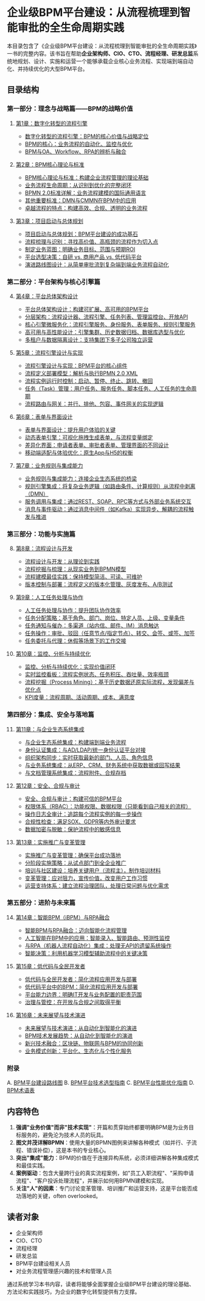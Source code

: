 # 企业级BPM平台建设：从流程梳理到智能审批的全生命周期实践

本目录包含了《企业级BPM平台建设：从流程梳理到智能审批的全生命周期实践》一书的完整内容。该书旨在帮助**企业架构师、CIO、CTO、流程经理、研发总监**系统地规划、设计、实施和运营一个能够承载企业核心业务流程、实现端到端自动化、并持续优化的大型BPM平台。

## 目录结构

### 第一部分：理念与战略篇——BPM的战略价值

1. [第1章：数字化转型的流程引擎](1-1-README.md)
   - [数字化转型的流程引擎：BPM的核心价值与战略定位](1-1-digital-transformation-process-engine-overview.md)
   - [BPM的核心：业务流程的自动化、监控与优化](1-1-1-bpm-core-automation-monitoring-optimization.md)
   - [BPM与OA、Workflow、RPA的辨析与融合](1-1-2-bpm-oa-workflow-rpa-discrimination-fusion.md)

2. [第2章：BPM核心理论与标准](1-2-README.md)
   - [BPM核心理论与标准：构建企业流程管理的理论基础](1-2-bpm-core-theory-standards-overview.md)
   - [业务流程生命周期：从识别到优化的完整闭环](1-2-1-business-process-lifecycle-theory.md)
   - [BPMN 2.0标准详解：业务流程建模的国际通用语言](1-2-2-bpmn-2.0-standard-detailed-explanation.md)
   - [其他重要标准：DMN与CMMN在BPM中的应用](1-2-3-other-important-standards-dmn-cmmn.md)
   - [卓越流程的特点：构建高效、合规、透明的业务流程](1-2-4-characteristics-of-excellent-processes.md)

3. [第3章：项目启动与总体规划](1-3-README.md)
   - [项目启动与总体规划：BPM平台建设的成功基石](1-3-project-initiation-master-planning-overview.md)
   - [流程梳理与识别：寻找高价值、高瓶颈的流程作为切入点](1-3-1-process-inventory-identification.md)
   - [制定业务蓝图：明确业务目标、范围与预期ROI](1-3-2-business-blueprint-development.md)
   - [平台选型决策：自研 vs. 商用产品 vs. 低代码平台](1-3-3-platform-selection-decision.md)
   - [演进路线图设计：从简单审批流到复杂端到端业务流程自动化](1-3-4-evolution-roadmap-design.md)

### 第二部分：平台架构与核心引擎篇

4. [第4章：平台总体架构设计](1-4-README.md)
   - [平台总体架构设计：构建可扩展、高可用的BPM平台](1-4-platform-architecture-design-overview.md)
   - [分层架构：流程设计器、流程引擎、任务列表、管理监控台、开放API](1-4-1-layered-architecture-design.md)
   - [核心引擎微服务化：流程引擎服务、身份服务、表单服务、规则引擎服务](1-4-2-core-engine-microservices.md)
   - [高可用与高性能设计：引擎集群、历史数据归档、数据库选型与优化](1-4-3-high-availability-performance-design.md)
   - [多租户与数据隔离设计：支持集团下多子公司独立运营](1-4-4-multi-tenancy-data-isolation-design.md)

5. [第5章：流程引擎设计与实现](1-5-README.md)
   - [流程引擎设计与实现：BPM平台的核心组件](1-5-process-engine-design-implementation-overview.md)
   - [流程定义部署模型：解析与执行BPMN 2.0 XML](1-5-1-process-definition-deployment-model.md)
   - [流程实例运行时控制：启动、暂停、终止、跳转、撤回](1-5-2-process-instance-runtime-control.md)
   - [任务（Task）管理：用户任务、服务任务、脚本任务、人工任务的生命周期](1-5-3-task-management.md)
   - [流程路由与网关：并行、排他、包容、事件网关的实现逻辑](1-5-4-process-routing-gateway.md)

6. [第6章：表单与界面设计](1-6-README.md)
   - [表单与界面设计：提升用户体验的关键](1-6-form-interface-design-overview.md)
   - [动态表单引擎：可视化拖拽生成表单，与流程变量绑定](1-6-1-dynamic-form-engine.md)
   - [差异化界面：申请者表单、审批者表单、管理界面的不同设计](1-6-2-differentiated-interface-design.md)
   - [移动端适配与体验优化：原生App与H5的权衡](1-6-3-mobile-adaptation-experience-optimization.md)

7. [第7章：业务规则与集成能力](1-7-README.md)
   - [业务规则与集成能力：连接企业生态系统的桥梁](1-7-business-rules-integration-capabilities-overview.md)
   - [规则引擎集成：将复杂业务逻辑（如路由条件、计算规则）从流程中剥离（DMN）](1-7-1-rule-engine-integration.md)
   - [服务调用与集成：通过REST、SOAP、RPC等方式与外部业务系统交互](1-7-2-service-calls-integration.md)
   - [消息与事件驱动：通过消息中间件（如Kafka）实现异步、解耦的流程触发与推进](1-7-3-messaging-event-driven.md)

### 第三部分：功能与实施篇

8. [第8章：流程设计与开发](1-8-README.md)
   - [流程设计与开发：从理论到实践](1-8-process-design-development-overview.md)
   - [流程挖掘与梳理：从现实业务到BPMN模型](1-8-1-process-mining-梳理.md)
   - [流程建模最佳实践：保持模型简洁、可读、可维护](1-8-2-process-modeling-best-practices.md)
   - [版本控制与部署：流程定义的版本化管理、灰度发布、A/B测试](1-8-3-version-control-deployment.md)

9. [第9章：人工任务处理与协作](1-9-README.md)
   - [人工任务处理与协作：提升团队协作效率](1-9-human-task-collaboration-overview.md)
   - [任务分配策略：基于角色、部门、岗位、特定人员、上级、变量条件](1-9-1-task-assignment-strategies.md)
   - [任务通知与催办：多渠道（站内信、邮件、IM）消息触达](1-9-2-task-notification-reminders.md)
   - [任务操作：审批、驳回（任意节点/指定节点）、转交、会签、或签、加签](1-9-3-task-operations-support.md)
   - [任务委托与代理：休假等场景下的工作交接](1-9-4-task-delegation-proxy.md)

10. [第10章：监控、分析与持续优化](1-10-README.md)
    - [监控、分析与持续优化：实现价值闭环](1-10-monitoring-analysis-optimization-overview.md)
    - [实时监控看板：流程实例状态、任务积压、吞吐量、效率瓶颈](1-10-1-real-time-monitoring-dashboard.md)
    - [流程挖掘（Process Mining）：基于历史数据还原实际流程，发现偏差与优化点](1-10-2-process-mining-technology.md)
    - [KPI度量：流程周期、活动周期、成本、满意度](1-10-3-kpi-metrics-system.md)

### 第四部分：集成、安全与落地篇

11. [第11章：与企业生态系统集成](1-11-README.md)
    - [与企业生态系统集成：构建端到端业务流程](1-11-enterprise-ecosystem-integration-overview.md)
    - [身份认证集成：与AD/LDAP/统一身份认证平台对接](1-11-1-identity-authentication-integration.md)
    - [组织架构同步：实时获取最新的部门、人员、角色信息](1-11-2-organizational-structure-synchronization.md)
    - [与业务系统集成：从ERP、CRM、财务系统中获取数据或回写结果](1-11-3-business-system-integration.md)
    - [与文档管理系统集成：流程附件、合规存档](1-11-4-document-management-system-integration.md)

12. [第12章：安全、合规与审计](1-12-README.md)
    - [安全、合规与审计：构建可信的BPM平台](1-12-security-compliance-audit-overview.md)
    - [权限体系（RBAC）：功能权限、数据权限（只能看到自己相关的流程）](1-12-1-permission-system-design.md)
    - [操作日志全审计：追踪每个流程实例的每一步操作](1-12-2-operation-log-audit.md)
    - [合规性检查：满足SOX、GDPR等内外审计要求](1-12-3-compliance-check.md)
    - [数据加密与脱敏：保护流程中的敏感信息](1-12-4-data-encryption-masking.md)

13. [第13章：实施推广与变革管理](1-13-README.md)
    - [实施推广与变革管理：确保平台成功落地](1-13-implementation-promotion-change-management-overview.md)
    - [分阶段实施策略：从试点部门到全企业推广](1-13-1-phased-implementation-strategy.md)
    - [培训与社区建设：培养关键用户（流程主），制作培训材料](1-13-2-training-community-building.md)
    - [变革管理：应对阻力，宣传价值，改变用户工作习惯](1-13-3-change-management.md)
    - [运营支持体系：建立流程治理团队，处理日常问题与优化需求](1-13-4-operations-support-system.md)

### 第五部分：进阶与未来篇

14. [第14章：智能BPM（iBPM）与RPA融合](1-14-README.md)
    - [智能BPM与RPA融合：迈向智能化流程管理](1-14-intelligent-bpm-rpa-integration-overview.md)
    - [人工智能在BPM中的应用：智能录入、智能路由、预测性监控](1-14-1-ai-applications-in-bpm.md)
    - [与RPA（机器人流程自动化）集成：处理无API的遗留系统操作](1-14-2-rpa-integration.md)
    - [智能决策：利用机器学习模型辅助流程中的关键决策](1-14-3-intelligent-decision-making.md)

15. [第15章：低代码与全民开发者](1-15-README.md)
    - [低代码与全民开发者：简化流程应用开发与部署](1-15-low-code-citizen-development-overview.md)
    - [低代码平台中的BPM：简化流程应用开发与部署](1-15-1-low-code-platform-bpm.md)
    - [平台能力边界：明确IT开发与业务配置的职责范围](1-15-2-platform-capability-boundaries.md)
    - [治理与管控：在开放与合规之间取得平衡](1-15-3-governance-and-control.md)

16. [第16章：未来展望与技术演进](1-16-README.md)
    - [未来展望与技术演进：从自动化到智能化的演进](1-16-future-outlook-technology-evolution-overview.md)
    - [BPM技术发展趋势：从自动化到智能化的演进](1-16-1-bpm-technology-trends.md)
    - [新兴技术融合：区块链、物联网与BPM的协同创新](1-16-2-emerging-technology-integration.md)
    - [业务模式创新：平台化、生态化与个性化服务](1-16-3-business-model-innovation.md)

### 附录

A. [BPM平台建设路线图](appendix-a-bpm-platform-roadmap.md)
B. [BPM平台技术选型指南](appendix-b-bpm-platform-selection-guide.md)
C. [BPM平台性能优化指南](appendix-c-bpm-platform-performance-optimization.md)
D. [BPM术语表](appendix-d-bpm-terminology-glossary.md)

## 内容特色

1. **强调"业务价值"而非"技术实现"**：开篇和贯穿始终都要明确BPM是为业务目标服务的，避免沦为技术人员的玩具。
2. **图文并茂详解BPMN**：使用大量的BPMN图例来讲解各种模式（如并行、子流程、错误补偿），这是本书的专业核心。
3. **突出"集成"能力**：BPM的价值在于连接异构系统，必须详细讲解各种集成模式和最佳实践。
4. **案例驱动**：包含大量跨行业的真实流程案例，如"员工入职流程"、"采购申请流程"、"客户投诉处理流程"，并展示如何用BPMN建模和实现。
5. **关注"人"的因素**：专门讨论变革管理、培训推广和运营支持，这是平台能否成功落地的关键，often overlooked。

## 读者对象

- 企业架构师
- CIO、CTO
- 流程经理
- 研发总监
- BPM平台建设相关人员
- 对业务流程管理感兴趣的技术和管理人员

通过系统学习本书内容，读者将能够全面掌握企业级BPM平台建设的理论基础、方法论和实践技巧，为企业的数字化转型提供有力支撑。